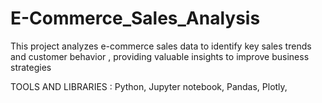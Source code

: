 # E-Commerce_Sales_Analysis
This project analyzes e-commerce sales data to identify key sales trends and customer behavior , providing valuable insights to improve business strategies


TOOLS AND LIBRARIES :
Python,
Jupyter notebook,
Pandas,
Plotly,
